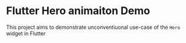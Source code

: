 # Flutter Hero animaiton Demo

This project aims to demonstrate unconventiuonal use-case of the `Hero` widget in Flutter